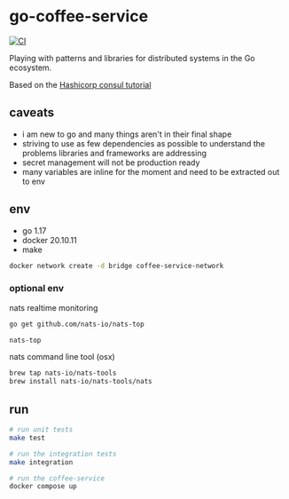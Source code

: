 # go-coffee-service

[![CI](https://github.com/valantonini/go-coffee-service/actions/workflows/makefile.yml/badge.svg)](https://github.com/valantonini/go-coffee-service/actions/workflows/makefile.yml)

Playing with patterns and libraries for distributed systems in the Go ecosystem.

Based on the [Hashicorp consul tutorial](https://learn.hashicorp.com/tutorials/consul/kubernetes-extract-microservice?in=consul/microservices)

## caveats

- i am new to go and many things aren't in their final shape
- striving to use as few dependencies as possible to understand the problems libraries and frameworks are addressing 
- secret management will not be production ready
- many variables are inline for the moment and need to be extracted out to env


## env

- go 1.17
- docker 20.10.11
- make

```bash
docker network create -d bridge coffee-service-network
```

### optional env

nats realtime monitoring

```bash
go get github.com/nats-io/nats-top

nats-top
```

nats command line tool (osx)
```bash
brew tap nats-io/nats-tools
brew install nats-io/nats-tools/nats
```

## run

```bash
# run unit tests
make test

# run the integration tests
make integration

# run the coffee-service
docker compose up
```
